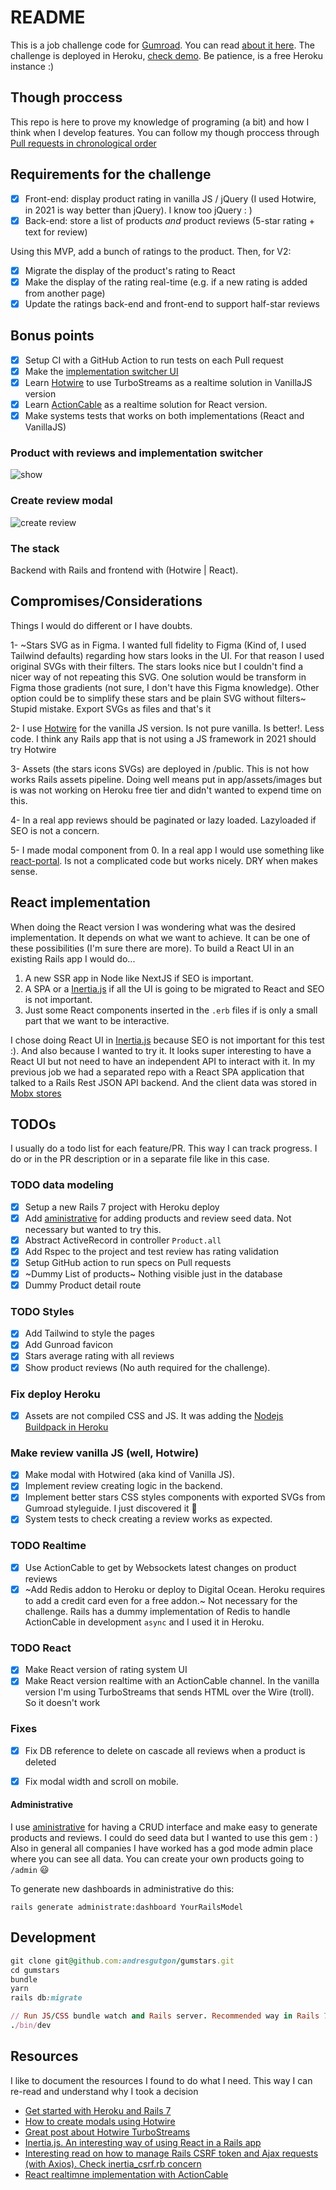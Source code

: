 # README
This is a job challenge code for [Gumroad](https://gumroad.com). You can read [about it here](https://gumroad.notion.site/Coding-challenge-f7aa85150edd41eeb3537aae4632619f).
The challenge is deployed in Heroku, [check demo](https://ancient-plains-61613.herokuapp.com/). Be patience, is a free Heroku instance :)

## Though proccess
This repo is here to prove my knowledge of programing (a bit) and how I think when I develop features.
You can follow my though proccess through [Pull requests in chronological order](https://github.com/andresgutgon/gumstars/pulls?q=is%3Apr+is%3Aclosed)

## Requirements for the challenge
- [x] Front-end: display product rating in vanilla JS / jQuery (I used Hotwire, in 2021 is way better than jQuery). I know too jQuery : )
- [x] Back-end: store a list of products *and* product reviews (5-star rating + text for review)

Using this MVP, add a bunch of ratings to the product. Then, for V2:

- [x] Migrate the display of the product's rating to React
- [x] Make the display of the rating real-time (e.g. if a new rating is added from another page)
- [x] Update the ratings back-end and front-end to support half-star reviews

## Bonus points
- [x] Setup CI with a GitHub Action to run tests on each Pull request
- [x] Make the [implementation switcher UI](https://github.com/andresgutgon/gumstars/pull/7)
- [x] Learn [Hotwire](https://hotwired.dev/) to use TurboStreams as a realtime solution in VanillaJS version
- [x] Learn [ActionCable](https://guides.rubyonrails.org/action_cable_overview.html) as a realtime solution for React version.
- [x] Make systems tests that works on both implementations (React and VanillaJS)

### Product with reviews and implementation switcher
![show](https://user-images.githubusercontent.com/49499/135743484-e83ab728-ea47-469b-a34c-3df0dac173cf.png)
### Create review modal
![create review](https://user-images.githubusercontent.com/49499/135248683-6ffca0e3-eb10-4e91-ab18-0c90ace057c2.png)

### The stack
Backend with Rails and frontend with (Hotwire | React).

## Compromises/Considerations
Things I would do different or I have doubts.

1- ~Stars SVG as in Figma. I wanted full fidelity to Figma (Kind of, I used Tailwind defaults) regarding how stars looks
in the UI. For that reason I used original SVGs with their filters. The stars looks nice but I couldn't
find a nicer way of not repeating this SVG. One solution would be transform in Figma those gradients (not sure, I don't have this Figma knowledge). Other option could be to simplify these stars and be plain SVG without filters~ Stupid mistake. Export SVGs as files and that's it

2- I use [Hotwire](https://hotwired.dev/) for the vanilla JS version. Is not pure vanilla. Is better!. Less code. I think any Rails app that is not using a JS framework in 2021 should try Hotwire

3- Assets (the stars icons SVGs) are deployed in /public. This is not how works Rails assets pipeline. Doing well means put in app/assets/images but is was not working on Heroku free tier and didn't wanted to expend time on this.

4- In a real app reviews should be paginated or lazy loaded. Lazyloaded if SEO is not a concern.

5- I made modal component from 0. In a real app I would use something like [react-portal](https://github.com/tajo/react-portal). Is not a complicated code but works nicely. DRY when makes sense.

## React implementation
When doing the React version I was wondering what was the desired implementation. It depends on what we want to achieve. It can be one of these possibilities (I'm sure there are more).
To build a React UI in an existing Rails app I would do...
1. A new SSR app in Node like NextJS if SEO is important.
2. A SPA or a [Inertia.js](https://inertiajs.com/) if all the UI is going to be migrated to React and SEO is not important.
3. Just some React components inserted in the `.erb` files if is only a small part that we want to be interactive.

I chose doing React UI in [Inertia.js](https://inertiajs.com/) because SEO is not important for this test :). And also because I wanted to try it. It looks super interesting to have a React UI but not need to have an independent API to interact with it. In my previous job we had a separated repo with a React SPA application that talked to a Rails Rest JSON API backend. And the client data was stored in [Mobx stores](https://github.com/masylum/mobx-rest)

## TODOs
I usually do a todo list for each feature/PR. This way I can track progress. I do or in the PR description or in a separate file like in this case.

### TODO data modeling
- [x] Setup a new Rails 7 project with Heroku deploy
- [x] Add [aministrative](https://github.com/thoughtbot/administrate) for adding products and review seed data. Not necessary but wanted to try this.
- [x] Abstract ActiveRecord in controller `Product.all`
- [x] Add Rspec to the project and test review has rating validation
- [x] Setup GitHub action to run specs on Pull requests
- [x] ~Dummy List of products~ Nothing visible just in the database
- [x] Dummy Product detail route

### TODO Styles
- [x] Add Tailwind to style the pages
- [x] Add Gunroad favicon
- [x] Stars average rating with all reviews
- [x] Show product reviews (No auth required for the challenge).

### Fix deploy Heroku
- [x] Assets are not compiled CSS and JS. It was adding the [Nodejs Buildpack in Heroku](https://devcenter.heroku.com/articles/using-multiple-buildpacks-for-an-app)

### Make review vanilla JS (well, Hotwire)
- [x] Make modal with Hotwired (aka kind of Vanilla JS).
- [x] Implement review creating logic in the backend.
- [x] Implement better stars CSS styles components with exported SVGs from Gumroad styleguide. I just discovered it :facepalm:
- [x] System tests to check creating a review works as expected.

### TODO Realtime
- [x] Use ActionCable to get by Websockets latest changes on product reviews
- [x] ~Add Redis addon to Heroku or deploy to Digital Ocean. Heroku requires to add a credit card even for a free addon.~ Not necessary for the challenge. Rails has a dummy implementation of Redis to handle ActionCable in development `async` and I used it in Heroku.

### TODO React
- [x] Make React version of rating system UI
- [x] Make React version realtime with an ActionCable channel. In the vanilla version I'm using TurboStreams that sends HTML over the Wire (troll). So it doesn't work

### Fixes
- [x] Fix DB reference to delete on cascade all reviews when a product is deleted
- [x] Fix modal width and scroll on mobile.


#### Administrative
I use [aministrative](https://github.com/thoughtbot/administrate) for having a CRUD interface and
make easy to generate products and reviews. I could do seed data but I wanted to use this gem : )
Also in general all companies I have worked has a god mode admin place where you can see all data.
You can create your own products going to `/admin` 😃

To generate new dashboards in administrative do this:
```
rails generate administrate:dashboard YourRailsModel
```

## Development
``` ruby
git clone git@github.com:andresgutgon/gumstars.git
cd gumstars
bundle
yarn
rails db:migrate

// Run JS/CSS bundle watch and Rails server. Recommended way in Rails 7
./bin/dev
```

## Resources
I like to document the resources I found to do what I need. This way I can re-read and understand why I took a decision
- [Get started with Heroku and Rails 7](https://devcenter.heroku.com/articles/getting-started-with-rails7)
- [How to create modals using Hotwire](https://bramjetten.dev/articles/how-to-create-modals-using-hotwire)
- [Great post about Hotwire TurboStreams](https://www.colby.so/posts/turbo-streams-on-rails)
- [Inertia.js. An interesting way of using React in a Rails app](https://inertiajs.com/)
- [Interesting read on how to manage Rails CSRF token and Ajax requests (with Axios). Check inertia_csrf.rb concern](https://pragmaticstudio.com/tutorials/rails-session-cookies-for-api-authentication)
- [React realtimne implementation with ActionCable](https://dev.to/doctolib/rails-react-actioncable-without-the-fuss-4ebn)
